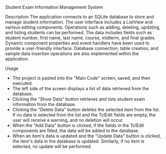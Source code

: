 Student Exam Information Management System

Description
The application connects to an SQLite database to store and manage student information. The user interface includes a ListView and various editing components. Operations such as adding, deleting, updating, and listing students can be performed. The data includes fields such as student number, first name, last name, course, midterm, and final grades. Dynamic component properties and event handlers have been used to provide a user-friendly interface. Database connection, table creation, and sample data insertion operations are also implemented within the application.

Usage
* The project is pasted into the "Main Code" screen, saved, and then executed.
* The left side of the screen displays a list of data retrieved from the database.
* Clicking the "Show Data" button retrieves and lists student exam information from the database.
* Clicking the "Delete Data" button deletes the selected item from the list. If no data is selected from the list and the TclEdit fields are empty, the user will receive a warning, and no deletion will occur.
* When the "Add Data" button is clicked, if the fields in the TclEdit components are filled, the data will be added to the database.
* When an item's data is updated and the "Update Data" button is clicked, the item's data in the database is updated. Similarly, if no item is selected, no update will be performed.